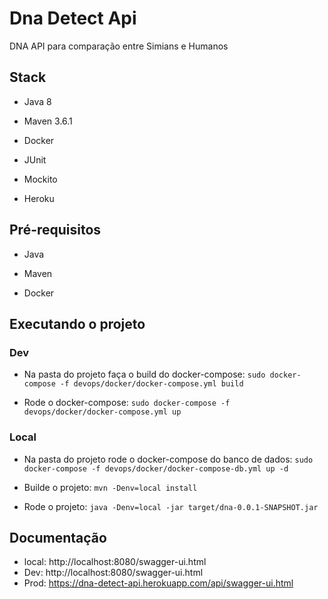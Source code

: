 # Dna Detect Api
DNA API para comparação entre Simians e Humanos

## Stack
- Java 8

- Maven 3.6.1

- Docker

- JUnit

- Mockito

- Heroku

## Pré-requisitos
- Java

- Maven

- Docker

## Executando o projeto
### Dev

- Na pasta do projeto faça o build do docker-compose:
`sudo docker-compose -f devops/docker/docker-compose.yml build`

- Rode o docker-compose:
`sudo docker-compose -f devops/docker/docker-compose.yml up`

### Local

- Na pasta do projeto rode o docker-compose do banco de dados:
`sudo docker-compose -f devops/docker/docker-compose-db.yml up -d`

- Builde o projeto:
`mvn -Denv=local install`

- Rode o projeto:
`java -Denv=local -jar target/dna-0.0.1-SNAPSHOT.jar`

## Documentação

- local: http://localhost:8080/swagger-ui.html
- Dev: http://localhost:8080/swagger-ui.html
- Prod: https://dna-detect-api.herokuapp.com/api/swagger-ui.html